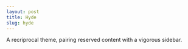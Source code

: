 ```yaml
---
layout: post
title: Hyde
slug: hyde
---
```


A recriprocal theme, pairing reserved content with a vigorous sidebar.